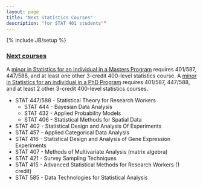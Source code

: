 ```yaml
---
layout: page
title: "Next Statistics Courses"
description: "for STAT 401 students""
---
```

{% include JB/setup %}

### [Next courses](http://catalog.iastate.edu/azcourses/stat/)

A [minor in Statistics for an individual in a Masters Program](http://www.stat.iastate.edu/graduate-program/mscminor/) requires 401/587, 
447/588, and at least one other 3-credit 400-level statistics course. 
A [minor in Statistics for an individual in a PhD Program](http://www.stat.iastate.edu/graduate-program/grad-phd-requirements/minor-in-phd/) requires 401/587, 447/588, and at least 2 other 3-credit 400-level statistics courses.

- STAT 447/588 - Statistical Theory for Research Workers
  - STAT 444 - Bayesian Data Analysis
  - STAT 432 - Applied Probability Models
  - STAT 406 - Statistical Methods for Spatial Data
- STAT 402 - Statistical Design and Analysis Of Experiments  
- STAT 457 - Applied Categorical Data Analysis
- STAT 416 - Statistical Design and Analysis of Gene Expression Experiments
- STAT 407 - Methods of Multivariate Analysis (matrix algebra)
- STAT 421 - Survey Sampling Techniques
- STAT 415 - Advanced Statistical Methods for Research Workers (1 credit)
- STAT 585 - Data Technologies for Statistical Analysis
